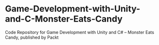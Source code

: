 # Game-Development-with-Unity-and-C-Monster-Eats-Candy
Code Repository for Game Development with Unity and C# – Monster Eats Candy, published by Packt
